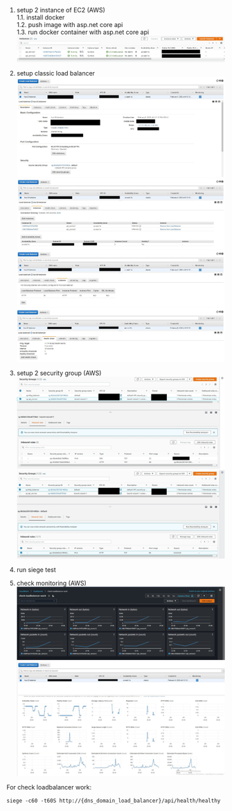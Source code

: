 1. setup 2 instance of EC2 (AWS)  
1.1. install docker  
1.2. push image with asp.net core api  
1.3. run docker container with asp.net core api  
![C10](screens/ec2_instances.jpg)  

2. setup classic load balancer  
![C10](screens/balancer_description.jpg)
![C10](screens/balancer_instances.jpg)
![C10](screens/balancer_listeners.jpg)
![C10](screens/balancer_health_check.jpg)  

3. setup 2 security group (AWS)  
![C10](screens/sg_api.jpg)
![C10](screens/sg_balancer.jpg)  

4. run siege test  
5. check monitoring (AWS)  
![C10](screens/traffic.jpg)
![C10](screens/traffic_balancer.jpg)  

For check loadbalancer work:  
```
siege -c60 -t60S http://{dns_domain_load_balancer}/api/health/healthy 
```
